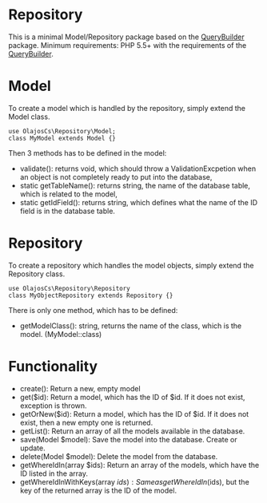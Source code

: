 
# Repository
This is a minimal Model/Repository package based on the [QueryBuilder](https://github.com/olajoscs/QueryBuilder) package.
Minimum requirements: PHP 5.5+ with the requirements of the [QueryBuilder](https://github.com/olajoscs/QueryBuilder).

# Model
To create a model which is handled by the repository, simply extend the Model class.

```
use OlajosCs\Repository\Model;
class MyModel extends Model {}
```

Then 3 methods has to be defined in the model:
- validate(): returns void, which should throw a ValidationExcpetion when an object is not completely ready to put into the database,
- static getTableName(): returns string, the name of the database table, which is related to the model,
- static getIdField(): returns string, which defines what the name of the ID field is in the database table.

# Repository
To create a repository which handles the model objects, simply extend the Repository class.
```
use OlajosCs\Repository\Repository
class MyObjectRepository extends Repository {}
```

There is only one method, which has to be defined:
- getModelClass(): string, returns the name of the class, which is the model. (MyModel::class)

# Functionality
- create(): Return a new, empty model
- get($id): Return a model, which has the ID of $id. If it does not exist, exception is thrown.
- getOrNew($id): Return a model, which has the ID of $id. If it does not exist, then a new empty one is returned.
- getList(): Return an array of all the models available in the database.
- save(Model $model): Save the model into the database. Create or update.
- delete(Model $model): Delete the model from the database.
- getWhereIdIn(array $ids): Return an array of the models, which have the ID listed in the array.
- getWhereIdInWithKeys(array $ids): Same as getWhereIdIn($ids), but the key of the returned array is the ID of the model.
